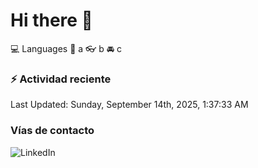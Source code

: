 # Hi there 👋

:computer: Languages
:pencil: a
:eyeglasses: b
:oncoming_automobile: c

### :zap: Actividad reciente
<!--RECENT_ACTIVITY:start-->
<!--RECENT_ACTIVITY:end-->
<!--RECENT_ACTIVITY:last_update-->
Last Updated: Sunday, September 14th, 2025, 1:37:33 AM
<!--RECENT_ACTIVITY:last_update_end-->

### Vías de contacto

![LinkedIn](https://www.linkedin.com/in/irving-hernández-226846205/)
